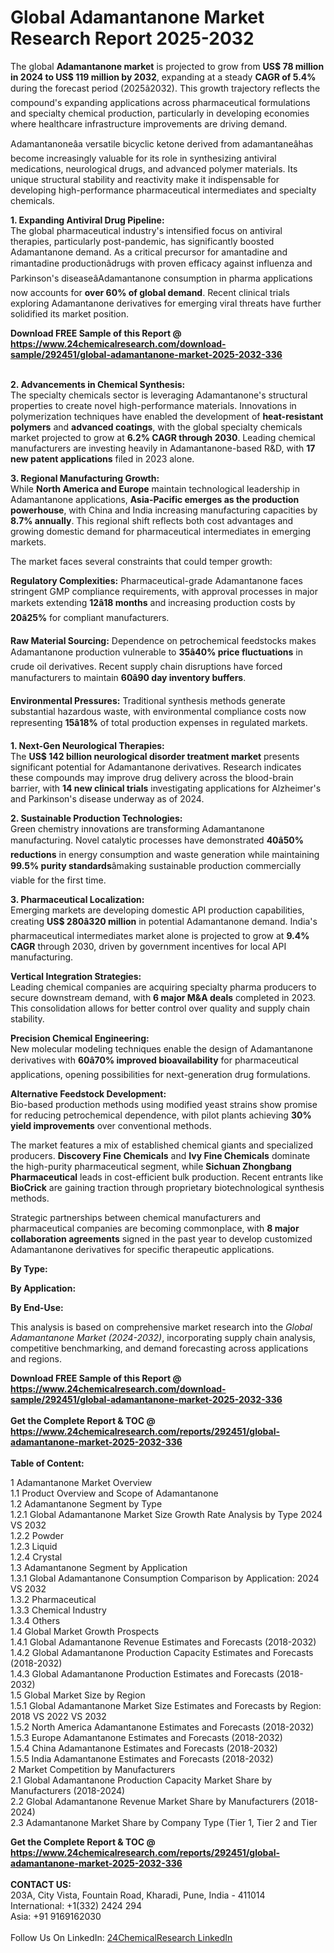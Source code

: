 <h1>Global Adamantanone Market Research Report 2025-2032</h1><p>The global <strong>Adamantanone market</strong> is projected to grow from <strong>US$ 78 million in 2024 to US$ 119 million by 2032</strong>, expanding at a steady <strong>CAGR of 5.4%</strong> during the forecast period (2025â2032). This growth trajectory reflects the compound's expanding applications across pharmaceutical formulations and specialty chemical production, particularly in developing economies where healthcare infrastructure improvements are driving demand.</p><p>Adamantanoneâa versatile bicyclic ketone derived from adamantaneâhas become increasingly valuable for its role in synthesizing antiviral medications, neurological drugs, and advanced polymer materials. Its unique structural stability and reactivity make it indispensable for developing high-performance pharmaceutical intermediates and specialty chemicals.</p><p><strong>1. Expanding Antiviral Drug Pipeline:</strong><br>
The global pharmaceutical industry's intensified focus on antiviral therapies, particularly post-pandemic, has significantly boosted Adamantanone demand. As a critical precursor for amantadine and rimantadine productionâdrugs with proven efficacy against influenza and Parkinson's diseaseâAdamantanone consumption in pharma applications now accounts for <strong>over 60% of global demand</strong>. Recent clinical trials exploring Adamantanone derivatives for emerging viral threats have further solidified its market position.</p><div><b>Download FREE Sample of this Report @ 
            <a href="https://www.24chemicalresearch.com/download-sample/292451/global-adamantanone-market-2025-2032-336">
            https://www.24chemicalresearch.com/download-sample/292451/global-adamantanone-market-2025-2032-336</a></b></div><br><p><strong>2. Advancements in Chemical Synthesis:</strong><br>
The specialty chemicals sector is leveraging Adamantanone's structural properties to create novel high-performance materials. Innovations in polymerization techniques have enabled the development of <strong>heat-resistant polymers</strong> and <strong>advanced coatings</strong>, with the global specialty chemicals market projected to grow at <strong>6.2% CAGR through 2030</strong>. Leading chemical manufacturers are investing heavily in Adamantanone-based R&amp;D, with <strong>17 new patent applications</strong> filed in 2023 alone.</p><p><strong>3. Regional Manufacturing Growth:</strong><br>
While <strong>North America and Europe</strong> maintain technological leadership in Adamantanone applications, <strong>Asia-Pacific emerges as the production powerhouse</strong>, with China and India increasing manufacturing capacities by <strong>8.7% annually</strong>. This regional shift reflects both cost advantages and growing domestic demand for pharmaceutical intermediates in emerging markets.</p><p>The market faces several constraints that could temper growth:</p><p><strong>Regulatory Complexities:</strong> Pharmaceutical-grade Adamantanone faces stringent GMP compliance requirements, with approval processes in major markets extending <strong>12â18 months</strong> and increasing production costs by <strong>20â25%</strong> for compliant manufacturers.</p><p><strong>Raw Material Sourcing:</strong> Dependence on petrochemical feedstocks makes Adamantanone production vulnerable to <strong>35â40% price fluctuations</strong> in crude oil derivatives. Recent supply chain disruptions have forced manufacturers to maintain <strong>60â90 day inventory buffers</strong>.</p><p><strong>Environmental Pressures:</strong> Traditional synthesis methods generate substantial hazardous waste, with environmental compliance costs now representing <strong>15â18%</strong> of total production expenses in regulated markets.</p><p><strong>1. Next-Gen Neurological Therapies:</strong><br>
The <strong>US$ 142 billion neurological disorder treatment market</strong> presents significant potential for Adamantanone derivatives. Research indicates these compounds may improve drug delivery across the blood-brain barrier, with <strong>14 new clinical trials</strong> investigating applications for Alzheimer's and Parkinson's disease underway as of 2024.</p><p><strong>2. Sustainable Production Technologies:</strong><br>
Green chemistry innovations are transforming Adamantanone manufacturing. Novel catalytic processes have demonstrated <strong>40â50% reductions</strong> in energy consumption and waste generation while maintaining <strong>99.5% purity standards</strong>âmaking sustainable production commercially viable for the first time.</p><p><strong>3. Pharmaceutical Localization:</strong><br>
Emerging markets are developing domestic API production capabilities, creating <strong>US$ 280â320 million</strong> in potential Adamantanone demand. India's pharmaceutical intermediates market alone is projected to grow at <strong>9.4% CAGR</strong> through 2030, driven by government incentives for local API manufacturing.</p><p><strong>Vertical Integration Strategies:</strong><br>
	Leading chemical companies are acquiring specialty pharma producers to secure downstream demand, with <strong>6 major M&amp;A deals</strong> completed in 2023. This consolidation allows for better control over quality and supply chain stability.</p><p><strong>Precision Chemical Engineering:</strong><br>
	New molecular modeling techniques enable the design of Adamantanone derivatives with <strong>60â70% improved bioavailability</strong> for pharmaceutical applications, opening possibilities for next-generation drug formulations.</p><p><strong>Alternative Feedstock Development:</strong><br>
	Bio-based production methods using modified yeast strains show promise for reducing petrochemical dependence, with pilot plants achieving <strong>30% yield improvements</strong> over conventional methods.</p><p>The market features a mix of established chemical giants and specialized producers. <strong>Discovery Fine Chemicals</strong> and <strong>Ivy Fine Chemicals</strong> dominate the high-purity pharmaceutical segment, while <strong>Sichuan Zhongbang Pharmaceutical</strong> leads in cost-efficient bulk production. Recent entrants like <strong>BioCrick</strong> are gaining traction through proprietary biotechnological synthesis methods.</p><p>Strategic partnerships between chemical manufacturers and pharmaceutical companies are becoming commonplace, with <strong>8 major collaboration agreements</strong> signed in the past year to develop customized Adamantanone derivatives for specific therapeutic applications.</p><p><strong>By Type:</strong></p><p><strong>By Application:</strong></p><p><strong>By End-Use:</strong></p><p>This analysis is based on comprehensive market research into the <em>Global Adamantanone Market (2024-2032)</em>, incorporating supply chain analysis, competitive benchmarking, and demand forecasting across applications and regions.</p><div><b>Download FREE Sample of this Report @ 
            <a href="https://www.24chemicalresearch.com/download-sample/292451/global-adamantanone-market-2025-2032-336">
            https://www.24chemicalresearch.com/download-sample/292451/global-adamantanone-market-2025-2032-336</a></b></div><br><div><b>Get the Complete Report & TOC @ 
            <a href="https://www.24chemicalresearch.com/reports/292451/global-adamantanone-market-2025-2032-336">
            https://www.24chemicalresearch.com/reports/292451/global-adamantanone-market-2025-2032-336</a></b></div><br>
            <b>Table of Content:</b><p>1 Adamantanone Market Overview<br />
    1.1 Product Overview and Scope of Adamantanone<br />
    1.2 Adamantanone Segment by Type<br />
        1.2.1 Global Adamantanone Market Size Growth Rate Analysis by Type 2024 VS 2032<br />
        1.2.2 Powder<br />
        1.2.3 Liquid<br />
        1.2.4 Crystal<br />
    1.3 Adamantanone Segment by Application<br />
        1.3.1 Global Adamantanone Consumption Comparison by Application: 2024 VS 2032<br />
        1.3.2 Pharmaceutical<br />
        1.3.3 Chemical Industry<br />
        1.3.4 Others<br />
    1.4 Global Market Growth Prospects<br />
        1.4.1 Global Adamantanone Revenue Estimates and Forecasts (2018-2032)<br />
        1.4.2 Global Adamantanone Production Capacity Estimates and Forecasts (2018-2032)<br />
        1.4.3 Global Adamantanone Production Estimates and Forecasts (2018-2032)<br />
    1.5 Global Market Size by Region<br />
        1.5.1 Global Adamantanone Market Size Estimates and Forecasts by Region: 2018 VS 2022 VS 2032<br />
        1.5.2 North America Adamantanone Estimates and Forecasts (2018-2032)<br />
        1.5.3 Europe Adamantanone Estimates and Forecasts (2018-2032)<br />
        1.5.4 China Adamantanone Estimates and Forecasts (2018-2032)<br />
        1.5.5 India Adamantanone Estimates and Forecasts (2018-2032)<br />
2 Market Competition by Manufacturers<br />
    2.1 Global Adamantanone Production Capacity Market Share by Manufacturers (2018-2024)<br />
    2.2 Global Adamantanone Revenue Market Share by Manufacturers (2018-2024)<br />
    2.3 Adamantanone Market Share by Company Type (Tier 1, Tier 2 and Tier</p><div><b>Get the Complete Report & TOC @ 
            <a href="https://www.24chemicalresearch.com/reports/292451/global-adamantanone-market-2025-2032-336">
            https://www.24chemicalresearch.com/reports/292451/global-adamantanone-market-2025-2032-336</a></b></div><br><b>CONTACT US:</b><br>
            203A, City Vista, Fountain Road, Kharadi, Pune, India - 411014<br>
            International: +1(332) 2424 294<br>
            Asia: +91 9169162030 <br><br>
            Follow Us On LinkedIn: <a href="https://www.linkedin.com/company/24chemicalresearch/">24ChemicalResearch LinkedIn</a>